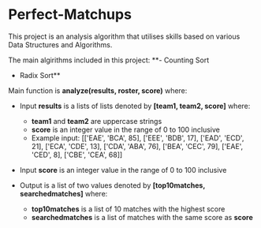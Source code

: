 # Perfect-Matchups
This project is an analysis algorithm that utilises skills based on various Data Structures and Algorithms. 

The main algirithms included in this project:
**- Counting Sort
- Radix Sort**

Main function is **analyze(results, roster, score)** where: 
  - Input **results** is a lists of lists denoted by **[team1, team2, score]** where:
    - **team1** and **team2** are uppercase strings
    - **score** is an integer value in the range of 0 to 100 inclusive
    - Example input: [['EAE', 'BCA', 85], ['EEE', 'BDB', 17], ['EAD', 'ECD', 21], ['ECA', 'CDE', 13], ['CDA', 'ABA', 76], ['BEA', 'CEC', 79], ['EAE', 'CED', 8], ['CBE', 'CEA', 68]]
  
  - Input **score** is an integer value in the range of 0 to 100 inclusive
  
  - Output is a list of two values denoted by **[top10matches, searchedmatches]** where:
    - **top10matches** is a list of 10 matches with the highest score
    - **searchedmatches** is a list of matches with the same score as **score**
